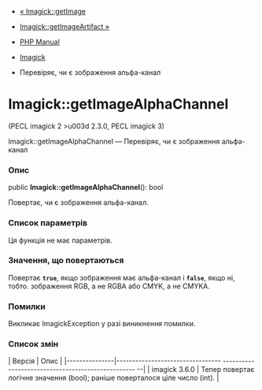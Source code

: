 - [« Imagick::getImage](imagick.getimage.md)
- [Imagick::getImageArtifact »](imagick.getimageartifact.md)

- [PHP Manual](index.md)
- [Imagick](class.imagick.md)
- Перевіряє, чи є зображення альфа-канал

# Imagick::getImageAlphaChannel

(PECL imagick 2 \>u003d 2.3.0, PECL imagick 3)

Imagick::getImageAlphaChannel — Перевіряє, чи є зображення
альфа-канал

### Опис

public **Imagick::getImageAlphaChannel**(): bool

Повертає, чи є зображення альфа-канал.

### Список параметрів

Ця функція не має параметрів.

### Значення, що повертаються

Повертає **`true`**, якщо зображення має альфа-канал і
**`false`**, якщо ні, тобто. зображення RGB, а не RGBA або CMYK, а не
CMYKA.

### Помилки

Викликає ImagickException у разі виникнення помилки.

### Список змін

| Версія | Опис |
|---------------|--------------------------------- -------------------------------------------------- --|
| imagick 3.6.0 | Тепер повертає логічне значення (bool); раніше поверталося ціле число (int). |
